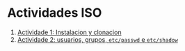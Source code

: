 # Actividades ISO

1. [Actividade 1: Instalacion y clonacion](./1-instalacion-ubuntu-y-clonacion-repo/README.md)
2. [Actividade 2: usuarios, grupos, `etc/passwd` e `etc/shadow`](./2-users-groups/users_groups.md)



